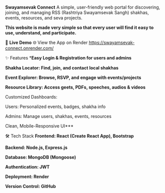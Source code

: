 **Swayamsevak Connect**
A simple, user-friendly web portal for discovering, joining, and managing RSS (Rashtriya Swayamsevak Sangh) shakhas, events, resources, and seva projects.

**This website is made very simple so that every user will find it easy to use, understand, and participate.**

🚀 **Live Demo**
🌐 View the App on Render
https://swayamsevak-connect.onrender.com/

✨ Features
***Easy Login & Registration for users and admins**

**Shakha Locator: Find, join, and contact local shakhas**

**Event Explorer: Browse, RSVP, and engage with events/projects**

**Resource Library: Access geets, PDFs, speeches, audios & videos**

Customized Dashboards:

Users: Personalized events, badges, shakha info

Admins: Manage users, shakhas, events, resources

Clean, Mobile-Responsive UI***

🛠 Tech Stack
**Frontend: React (Create React App), Bootstrap**

**Backend: Node.js, Express.js**

**Database: MongoDB (Mongoose)**

**Authentication: JWT**

**Deployment: Render**

**Version Control: GitHub**
